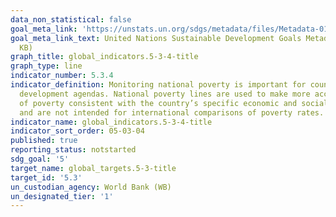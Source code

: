 ```yaml
---
data_non_statistical: false
goal_meta_link: 'https://unstats.un.org/sdgs/metadata/files/Metadata-01-02-01.pdf '
goal_meta_link_text: United Nations Sustainable Development Goals Metadata (PDF 98.2
  KB)
graph_title: global_indicators.5-3-4-title
graph_type: line
indicator_number: 5.3.4
indicator_definition: Monitoring national poverty is important for country-specific
  development agendas. National poverty lines are used to make more accurate estimates
  of poverty consistent with the country’s specific economic and social circumstances,
  and are not intended for international comparisons of poverty rates.
indicator_name: global_indicators.5-3-4-title
indicator_sort_order: 05-03-04
published: true
reporting_status: notstarted
sdg_goal: '5'
target_name: global_targets.5-3-title
target_id: '5.3'
un_custodian_agency: World Bank (WB)
un_designated_tier: '1'
---
```

